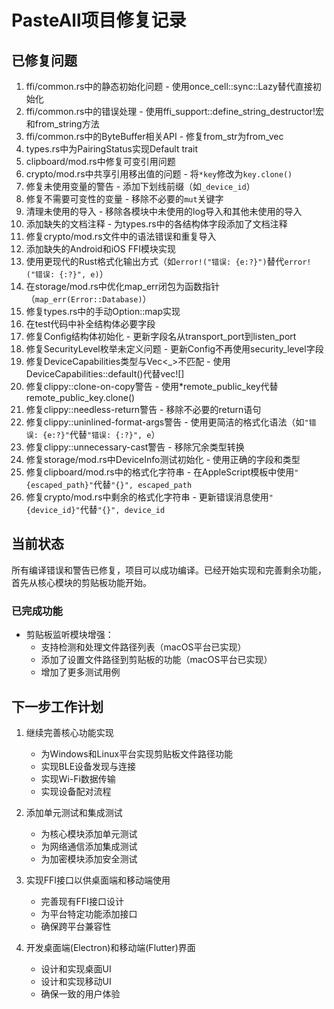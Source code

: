 # PasteAll项目修复记录

## 已修复问题

1. ffi/common.rs中的静态初始化问题 - 使用once_cell::sync::Lazy替代直接初始化
2. ffi/common.rs中的错误处理 - 使用ffi_support::define_string_destructor!宏和from_string方法
3. ffi/common.rs中的ByteBuffer相关API - 修复from_str为from_vec
4. types.rs中为PairingStatus实现Default trait
5. clipboard/mod.rs中修复可变引用问题
6. crypto/mod.rs中共享引用移出值的问题 - 将`*key`修改为`key.clone()`
7. 修复未使用变量的警告 - 添加下划线前缀（如`_device_id`）
8. 修复不需要可变性的变量 - 移除不必要的`mut`关键字
9. 清理未使用的导入 - 移除各模块中未使用的log导入和其他未使用的导入
10. 添加缺失的文档注释 - 为types.rs中的各结构体字段添加了文档注释
11. 修复crypto/mod.rs文件中的语法错误和重复导入
12. 添加缺失的Android和iOS FFI模块实现
13. 使用更现代的Rust格式化输出方式（如`error!("错误: {e:?}")`替代`error!("错误: {:?}", e)`）
14. 在storage/mod.rs中优化map_err闭包为函数指针（`map_err(Error::Database)`）
15. 修复types.rs中的手动Option::map实现
16. 在test代码中补全结构体必要字段
17. 修复Config结构体初始化 - 更新字段名从transport_port到listen_port
18. 修复SecurityLevel枚举未定义问题 - 更新Config不再使用security_level字段
19. 修复DeviceCapabilities类型与Vec<_>不匹配 - 使用DeviceCapabilities::default()代替vec![]
20. 修复clippy::clone-on-copy警告 - 使用*remote_public_key代替remote_public_key.clone()
21. 修复clippy::needless-return警告 - 移除不必要的return语句
22. 修复clippy::uninlined-format-args警告 - 使用更简洁的格式化语法（如`"错误: {e:?}"`代替`"错误: {:?}", e`）
23. 修复clippy::unnecessary-cast警告 - 移除冗余类型转换
24. 修复storage/mod.rs中DeviceInfo测试初始化 - 使用正确的字段和类型
25. 修复clipboard/mod.rs中的格式化字符串 - 在AppleScript模板中使用`"{escaped_path}"`代替`"{}", escaped_path`
26. 修复crypto/mod.rs中剩余的格式化字符串 - 更新错误消息使用`"{device_id}"`代替`"{}", device_id`

## 当前状态

所有编译错误和警告已修复，项目可以成功编译。已经开始实现和完善剩余功能，首先从核心模块的剪贴板功能开始。

### 已完成功能

- 剪贴板监听模块增强：
  - 支持检测和处理文件路径列表（macOS平台已实现）
  - 添加了设置文件路径到剪贴板的功能（macOS平台已实现）
  - 增加了更多测试用例

## 下一步工作计划

1. 继续完善核心功能实现
   - 为Windows和Linux平台实现剪贴板文件路径功能
   - 实现BLE设备发现与连接
   - 实现Wi-Fi数据传输
   - 实现设备配对流程

2. 添加单元测试和集成测试
   - 为核心模块添加单元测试
   - 为网络通信添加集成测试
   - 为加密模块添加安全测试

3. 实现FFI接口以供桌面端和移动端使用
   - 完善现有FFI接口设计
   - 为平台特定功能添加接口
   - 确保跨平台兼容性

4. 开发桌面端(Electron)和移动端(Flutter)界面
   - 设计和实现桌面UI
   - 设计和实现移动UI
   - 确保一致的用户体验

